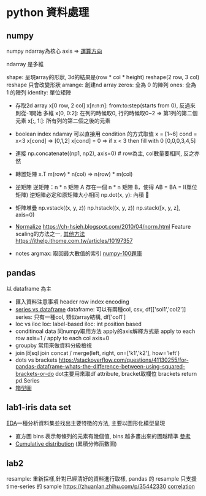 # python 資料處理
## numpy
numpy ndarray為核心
axis => [運算方向](https://www.slideshare.net/tw_dsconf/python-83977705/61)

ndarray 是多維

shape: 呈現array的形狀, 3d的結果是(row * col * height)
reshape(2 row, 3 col)
reshape 只會改變形狀
arrange: 創建nd array
zeros: 全為 0 的陣列
ones: 全為 1 的陣列
identity: 單位矩陣
* 存取2d array
x[0 row, 2 col]
x[n:n:n]: from:to:step(starts from 0), 反過來則從-1開始
多維
x[0, 0:2]: 在列的時候取0, 行的時候取0~2 => 第1列的第二個元素
x[:, 1:]: 所有列的第二個之後的元素
* boolean index
ndarray 可以直接用 condition 的方式取值
x = [1~6]
cond = x<3
x[cond] => [0,1,2]
x[cond] = 0 => if x < 3 then fill with 0 [0,0,0,3,4,5]
* 連接
np.concatenate((np1, np2), axis=0) # row為主, col數量要相同, 反之亦然

* 轉置矩陣
x.T
m(row) * n(col) => n(row) * m(col)
* 逆矩陣
逆矩陣：n * n 矩陣 A 存在一個 n * n 矩陣 B，使得 AB = BA = I(單位矩陣)
逆矩陣必定和原矩陣大小相同
np.dot(x, y): 內積

* 矩陣堆疊
np.vstack((x, y, z))
np.hstack((x, y, z))
np.stack([x, y, z], axis=0)
* [Normalize](https://wiki.mbalib.com/zh-tw/%E6%95%B0%E6%8D%AE%E6%A0%87%E5%87%86%E5%8C%96)
https://ch-hsieh.blogspot.com/2010/04/norm.html
Feature scaling的方法之一, [其他方法](https://en.wikipedia.org/wiki/Feature_scaling)
https://ithelp.ithome.com.tw/articles/10197357
* notes
argmax: 取回最大數值的索引
[numpy-100題庫](https://github.com/rougier/numpy-100/)

## pandas
以 dataframe 為主
* 匯入資料注意事項
header
row index
encoding
* [series vs dataframe](https://ithelp.ithome.com.tw/articles/10193394)
dataframe: 可以有兩種col, csv, df[['sol1','col2']]
series: 只有一種col, 類似array結構, df['col1']
* loc vs iloc
loc: label-based
iloc: int position based
* conditinoal data
同numpy取用方法
apply的axis解釋方式是 apply to each row axis=1 / apply to each col axis=0
* groupby
常用來做資料分級檢視
* join 同sql join
concat / merge(left, right, on=['k1','k2'], how='left')
* dots vs brackets
https://stackoverflow.com/questions/41130255/for-pandas-dataframe-whats-the-difference-between-using-squared-brackets-or-do
dot主要用來取df attribute, bracket取欄位
brackets return pd.Series
* [箱型圖](https://zh.wikipedia.org/wiki/%E7%AE%B1%E5%BD%A2%E5%9C%96)


## lab1-iris data set
[EDA](https://en.wikipedia.org/wiki/Exploratory_data_analysis)一種分析資料集並找出主要特徵的方法, 主要以圖形化模型呈現
* 直方圖
bins 表示每條列的元素有幾個值, bins 越多畫出來的圖越精準 [參考](https://www.itread01.com/content/1499409607.html)
* [Cumulative distribution](https://zh.wikipedia.org/wiki/%E7%B4%AF%E7%A7%AF%E5%88%86%E5%B8%83%E5%87%BD%E6%95%B0) (累積分佈函數圖)
## lab2
resample: 重新採樣,針對已經清好的資料進行取樣, pandas 的 resample 只支援 time-series 的 sample
https://zhuanlan.zhihu.com/p/35442330
[correlation](https://zh.wikipedia.org/wiki/%E7%9B%B8%E5%85%B3)

